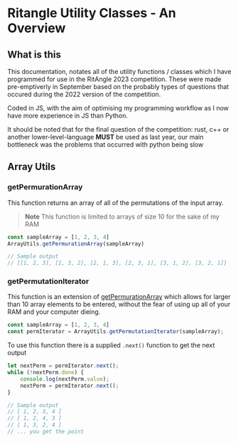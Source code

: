 # Ritangle Utility Classes - An Overview

## What is this
This documentation, notates all of the utility functions / classes which I have programmed for use in the RitAngle 2023 competition. These were made pre-emptiverly in September based on the probably types of questions that occured during the 2022 version of the competition. 

Coded in JS, with the aim of optimising my programming workflow as I now have more experience in JS than Python.

It should be noted that for the final question of the competition: rust, c++ or another lower-level-language **MUST** be used as last year, our main bottleneck was the problems that occurred with python being slow

## Array Utils

### getPermurationArray
This function returns an array of all of the permutations of the input array. 

> **Note** 
> This function is limited to arrays of size 10 for the sake of my RAM

```JavaScript
const sampleArray = [1, 2, 3, 4]
ArrayUtils.getPermurationArray(sampleArray)

// Sample output 
// [[1, 2, 3], [1, 3, 2], [2, 1, 3], [2, 3, 1], [3, 1, 2], [3, 2, 1]]
```

### getPermutationIterator
This function is an extension of [getPermurationArray](###getPermurationArray) which allows for larger than 10 array elements to be entered, without the fear of using up all of your RAM and your computer dieing.

```JavaScript
const sampleArray = [1, 2, 3, 4]
const permIterator = ArrayUtils.getPermutationIterator(sampleArray);
```

To use this function there is a supplied `.next()` function to get the next output

```JavaScript
let nextPerm = permIterator.next();
while (!nextPerm.done) {
    console.log(nextPerm.value);
    nextPerm = permIterator.next();
}

// Sample output
// [ 1, 2, 3, 4 ]
// [ 1, 2, 4, 3 ]
// [ 1, 3, 2, 4 ]
// ... you get the point
```